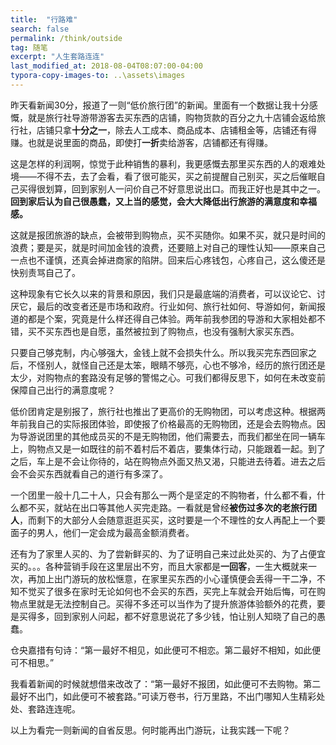 ```yaml
---
title:  "行路难"
search: false
permalink: /think/outside
tag: 随笔
excerpt: "人生套路连连"
last_modified_at: 2018-08-04T08:07:00-04:00
typora-copy-images-to: ..\assets\images
---
```


昨天看新闻30分，报道了一则“低价旅行团”的新闻。里面有一个数据让我十分感慨，就是旅行社导游带游客去买东西的店铺，购物货款的百分之九十店铺会返给旅行社，店铺只拿**十分之一**，除去人工成本、商品成本、店铺租金等，店铺还有得赚。也就是说里面的商品，即使打**一折**卖给游客，店铺都还有得赚。

这是怎样的利润啊，惊觉于此种销售的暴利，我更感慨去那里买东西的人的艰难处境——不得不去，去了会看，看了很可能买，买之前提醒自己别买，买之后催眠自己买得很划算，回到家别人一问价自己不好意思说出口。而我正好也是其中之一。**回到家后认为自己很愚蠢，又上当的感觉，会大大降低出行旅游的满意度和幸福感。**

这就是报团旅游的缺点，会被带到购物点，买不买随你。如果不买，就只是时间的浪费；要是买，就是时间加金钱的浪费，还要赔上对自己的理性认知——原来自己一点也不谨慎，还真会掉进商家的陷阱。回来后心疼钱包，心疼自己，这么傻还是快别责骂自己了。

这种现象有它长久以来的背景和原因，我们只是最底端的消费者，可以议论它、讨厌它，最后的改变者还是市场和政府。行业如何、旅行社如何、导游如何，新闻报道的都是个案，究竟是什么样还得自己体验。两年前我参团的导游和大家相处都不错，买不买东西也是自愿，虽然被拉到了购物点，也没有强制大家买东西。

只要自己够克制，内心够强大，金钱上就不会损失什么。所以我买完东西回家之后，不怪别人，就怪自己还是太笨，眼睛不够亮，心也不够冷，经历的旅行团还是太少，对购物点的套路没有足够的警惕之心。可我们都得反思下，如何在未改变前保障自己出行的满意度呢？

低价团肯定是别报了，旅行社也推出了更高价的无购物团，可以考虑这种。根据两年前我自己的实际报团体验，即使报了价格最高的无购物团，还是会去购物点。因为导游说团里的其他成员买的不是无购物团，他们需要去，而我们都坐在同一辆车上，购物点又是一如既往的前不着村后不着店，要集体行动，只能跟着一起。到了之后，车上是不会让你待的，站在购物点外面又热又渴，只能进去待着。进去之后会不会买东西就看自己的道行有多深了。

一个团里一般十几二十人，只会有那么一两个是坚定的不购物者，什么都不看，什么都不买，就站在出口等其他人买完走路。一看就是曾经**被伤过多次的老旅行团人**，而剩下的大部分人会随意逛逛买买，这时要是一个不理性的女人再配上一个要面子的男人，他们一定会成为最高金额消费者。

还有为了家里人买的、为了尝新鲜买的、为了证明自己来过此处买的、为了占便宜买的。。。各种营销手段在这里层出不穷，而且大家都是**一回客**，一生大概就来一次，再加上出门游玩的放松惬意，在家里买东西的小心谨慎便会丢得一干二净，不知不觉买了很多在家时无论如何也不会买的东西，买完上车就会开始后悔，可在购物点里就是无法控制自己。买得不多还可以当作为了提升旅游体验额外的花费，要是买得多，回到家别人问起，都不好意思说花了多少钱，怕让别人知晓了自己的愚蠢。

仓央嘉措有句诗：“第一最好不相见，如此便可不相恋。第二最好不相知，如此便可不相思。”

我看着新闻的时候就想借来改改了：“第一最好不报团，如此便可不去购物。第二最好不出门，如此便可不被套路。”可读万卷书，行万里路，不出门哪知人生精彩处处、套路连连呢。

以上为看完一则新闻的自省反思。何时能再出门游玩，让我实践一下呢？

